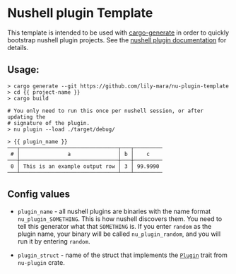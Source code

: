 # Nushell plugin Template

This template is intended to be used with [cargo-generate] in order to quickly
bootstrap nushell plugin projects. See the [nushell plugin documentation] for
details.

## Usage:

```
> cargo generate --git https://github.com/lily-mara/nu-plugin-template
> cd {{ project-name }}
> cargo build

# You only need to run this once per nushell session, or after updating the
# signature of the plugin.
> nu plugin --load ./target/debug/

> {{ plugin_name }}
───┬───────────────────────────────┬───┬─────────
 # │               a               │ b │    c
───┼───────────────────────────────┼───┼─────────
 0 │ This is an example output row │ 3 │ 99.9990
───┴───────────────────────────────┴───┴─────────
```

## Config values

- `plugin_name` - all nushell plugins are binaries with the name format
`nu_plugin_SOMETHING`. This is how nushell discovers them. You need to tell this
generator what that `SOMETHING` is. If you enter `random` as the plugin name,
your binary will be called `nu_plugin_random`, and you will run it by entering
`random`.

- `plugin_struct` - name of the struct that implements the [`Plugin`] trait from
`nu-plugin` crate.

[cargo-generate]: https://github.com/cargo-generate/cargo-generate
[`Plugin`]: https://docs.rs/nu-plugin/0.35.0/nu_plugin/trait.Plugin.html
[nushell plugin documentation]: https://www.nushell.sh/contributor-book/plugins.html
